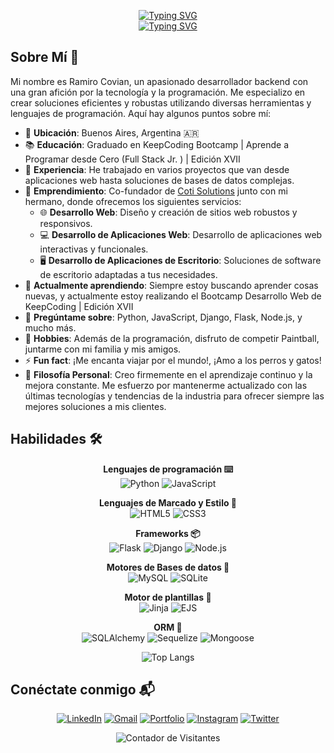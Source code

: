 <!--
<p align="center"><a href="https://git.io/typing-svg"><img src="https://readme-typing-svg.demolab.com?font=Fira+Code&pause=1000&center=true&vCenter=true&multiline=true&width=435&height=60&lines=Hola+a+todos%2C+Soy+Ramiro+Covian.;Backend+Developer" alt="Typing SVG" /></a></p>
-->
<p align="center">
  <a href="https://git.io/typing-svg"><img src="https://readme-typing-svg.demolab.com?font=Fira+Code&size=30&pause=1000&center=true&vCenter=true&multiline=true&width=600&height=60&lines=Hola+a+todos%2C+Soy+RacoDev." alt="Typing SVG" /></a>
  <br>
  <a href="https://git.io/typing-svg"><img src="https://readme-typing-svg.demolab.com?font=Fira+Code&pause=1000&color=F79C36&center=true&vCenter=true&multiline=true&width=435&lines=Backend+Developer" alt="Typing SVG" /></a>
</p>

## Sobre Mí 🌟

Mi nombre es Ramiro Covian, un apasionado desarrollador backend con una gran afición por la tecnología y la programación. Me especializo en crear soluciones eficientes y robustas utilizando diversas herramientas y lenguajes de programación. Aquí hay algunos puntos sobre mí:
- 📍 **Ubicación**: Buenos Aires, Argentina 🇦🇷
- 📚 **Educación**: Graduado en KeepCoding Bootcamp | Aprende a Programar desde Cero (Full Stack Jr. ) | Edición XVII
- 💼 **Experiencia**: He trabajado en varios proyectos que van desde aplicaciones web hasta soluciones de bases de datos complejas.
- 🚀 **Emprendimiento**: Co-fundador de [Coti Solutions](https://instagram.com/cotisolutions) junto con mi hermano, donde ofrecemos los siguientes servicios:
  - 🌐 **Desarrollo Web**: Diseño y creación de sitios web robustos y responsivos.
  - 💻 **Desarrollo de Aplicaciones Web**: Desarrollo de aplicaciones web interactivas y funcionales.
  - 🖥️ **Desarrollo de Aplicaciones de Escritorio**: Soluciones de software de escritorio adaptadas a tus necesidades.
- 🌱 **Actualmente aprendiendo**: Siempre estoy buscando aprender cosas nuevas, y actualmente estoy realizando el Bootcamp Desarrollo Web de KeepCoding | Edición XVII
- 💬 **Pregúntame sobre**: Python, JavaScript, Django, Flask, Node.js, y mucho más.
- 🎨 **Hobbies**: Además de la programación, disfruto de competir Paintball, juntarme con mi familia y mis amigos.
- ⚡ **Fun fact**: ¡Me encanta viajar por el mundo!, ¡Amo a los perros y gatos!
- 🧩 **Filosofía Personal**: Creo firmemente en el aprendizaje continuo y la mejora constante. Me esfuerzo por mantenerme actualizado con las últimas tecnologías y tendencias de la industria para ofrecer siempre las mejores soluciones a mis clientes.


## Habilidades 🛠️

<p align="center">
  <strong>Lenguajes de programación ⌨️</strong><br>
  <img src="https://img.shields.io/badge/Python-3776AB?style=plastic&logo=python&logoColor=white" alt="Python">
  <img src="https://img.shields.io/badge/JavaScript-F7DF1E?style=plastic&logo=javascript&logoColor=black" alt="JavaScript">
</p>

<p align="center">
  <strong>Lenguajes de Marcado y Estilo 🎨</strong><br>
  <img src="https://img.shields.io/badge/HTML5-E34F26?style=plastic&logo=html5&logoColor=white" alt="HTML5">
  <img src="https://img.shields.io/badge/CSS3-1572B6?style=plastic&logo=css3&logoColor=white" alt="CSS3">
</p>

<p align="center">
  <strong>Frameworks 📦</strong><br>
  <img src="https://img.shields.io/badge/Flask-000000?style=plastic&logo=flask&logoColor=white" alt="Flask">
  <img src="https://img.shields.io/badge/Django-092E20?style=plastic&logo=django&logoColor=white" alt="Django">
  <img src="https://img.shields.io/badge/Node.js-339933?style=plastic&logo=node-dot-js&logoColor=white" alt="Node.js">
</p>

<p align="center">
  <strong>Motores de Bases de datos 💾</strong><br>
  <img src="https://img.shields.io/badge/MySQL-4479A1?style=plastic&logo=mysql&logoColor=white" alt="MySQL">
  <img src="https://img.shields.io/badge/SQLite-003B57?style=plastic&logo=sqlite&logoColor=white" alt="SQLite">
</p>

<p align="center">
  <strong>Motor de plantillas 📜</strong><br>
  <img src="https://img.shields.io/badge/Jinja-B41717?style=plastic&logo=jinja&logoColor=white" alt="Jinja">
  <img src="https://img.shields.io/badge/EJS-82B404?style=plastic&logo=ejs&logoColor=white" alt="EJS">
</p>

<p align="center">
  <strong>ORM 🔗</strong><br>
  <img src="https://img.shields.io/badge/SQLAlchemy-4B0082?style=plastic&logo=sqlalchemy&logoColor=white" alt="SQLAlchemy">
  <img src="https://img.shields.io/badge/Sequelize-52B0E7?style=plastic&logo=sequelize&logoColor=white" alt="Sequelize">
  <img src="https://img.shields.io/badge/Mongoose-880000?style=plastic&logo=mongoose&logoColor=white" alt="Mongoose">
</p>

<p align="center">
  <img src="https://github-readme-stats.vercel.app/api/top-langs/?username=RamiroCovian&layout=compact&theme=radical" alt="Top Langs">
</p>

## Conéctate conmigo 📬
<p align="center">
  <a href="https://linkedin.com/in/ramirocovian"><img src="https://img.shields.io/badge/LinkedIn-0077B5?style=for-the-badge&logo=linkedin&logoColor=white" alt="LinkedIn"></a>
  <a href="mailto:ramiro.covian@gmail.com"><img src="https://img.shields.io/badge/Gmail-D14836?style=for-the-badge&logo=gmail&logoColor=white" alt="Gmail"></a>
  <a href="https://racodev.netlify.app"><img src="https://img.shields.io/badge/Portfolio-FF7139?style=for-the-badge&logo=internet-explorer&logoColor=white" alt="Portfolio"></a>
  <a href="https://instagram.com/cotisolutions"><img src="https://img.shields.io/badge/Instagram-E4405F?style=for-the-badge&logo=instagram&logoColor=white" alt="Instagram"></a>
  <a href="https://twitter.com/CovianRamiro"><img src="https://img.shields.io/badge/Twitter-1DA1F2?style=for-the-badge&logo=twitter&logoColor=white" alt="Twitter"></a>
</p>


<p align="center">
 <img src="https://komarev.com/ghpvc/?username=RamiroCovian&color=brightgreen" alt="Contador de Visitantes">
</p>










